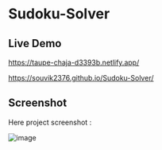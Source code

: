 # Sudoku-Solver

## Live Demo
https://taupe-chaja-d3393b.netlify.app/

https://souvik2376.github.io/Sudoku-Solver/

## Screenshot
Here project screenshot :

![image](https://github.com/user-attachments/assets/44001e5a-c73d-4351-b965-082b57cda9c7)



